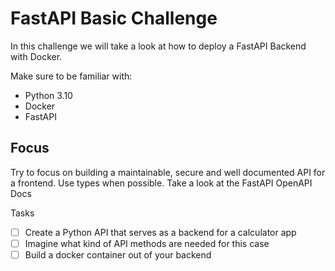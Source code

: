 # FastAPI Basic Challenge

In this challenge we will take a look at how to deploy a FastAPI Backend with Docker.

Make sure to be familiar with:
- Python 3.10
- Docker
- FastAPI

## Focus

Try to focus on building a maintainable, secure and well documented API for a frontend.
Use types when possible. Take a look at the FastAPI OpenAPI Docs

Tasks
- [ ] Create a Python API that serves as a backend for a calculator app
- [ ] Imagine what kind of API methods are needed for this case
- [ ] Build a docker container out of your backend
